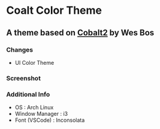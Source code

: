 # Coalt Color Theme

## A theme based on [Cobalt2](https://github.com/wesbos/cobalt2-vscode) by Wes Bos

### Changes
*  UI Color Theme

### Screenshot
[screenshot 1]: https://github.com/sagwascript/coalt/screenshots/screenshot-1.png "Javascript"
[screenshot 2]: https://github.com/sagwascript/coalt/screenshots/screenshot-2.png "Python"

### Additional Info 
* OS : Arch Linux
* Window Manager : i3
* Font (VSCode) : Inconsolata
